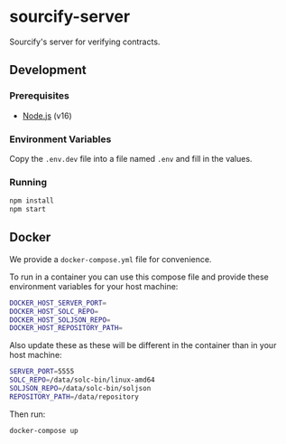 # sourcify-server

Sourcify's server for verifying contracts.

## Development

### Prerequisites

- [Node.js](https://nodejs.org/en/) (v16)

### Environment Variables

Copy the `.env.dev` file into a file named `.env` and fill in the values.

### Running

```bash
npm install
npm start
```

## Docker

We provide a `docker-compose.yml` file for convenience.

To run in a container you can use this compose file and provide these environment variables for your host machine:

```bash
DOCKER_HOST_SERVER_PORT=
DOCKER_HOST_SOLC_REPO=
DOCKER_HOST_SOLJSON_REPO=
DOCKER_HOST_REPOSITORY_PATH=
```

Also update these as these will be different in the container than in your host machine:

```bash
SERVER_PORT=5555
SOLC_REPO=/data/solc-bin/linux-amd64
SOLJSON_REPO=/data/solc-bin/soljson
REPOSITORY_PATH=/data/repository
```

Then run:

```bash
docker-compose up
```
